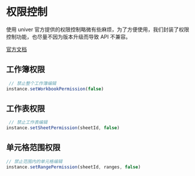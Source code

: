 # 权限控制

使用 univer 官方提供的权限控制略微有些麻烦，为了方便使用，我们封装了权限控制功能，也尽量不因为版本升级而导致 API 不兼容。

[官方文档](https://docs.univer.ai/en-US/guides/sheets/features/core/permission)

## 工作簿权限

```ts
 // 禁止整个工作簿编辑
instance.setWorkbookPermission(false)
```

## 工作表权限

```ts
 // 禁止工作表编辑
instance.setSheetPermission(sheetId, false)
```

## 单元格范围权限

```ts
// 禁止范围内的单元格编辑
instance.setRangePermission(sheetId, ranges, false)
```
